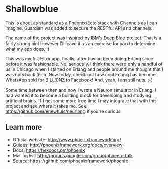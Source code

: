 # Shallowblue

This is about as standard as a Pheonix/Ecto stack with Channels as I can imagine.  Guardian was added to secure the RESTful API and channels.

The name of the project was inspired by IBM's Deep Blue project.  That is a fairly strong hint however I'll leave it as an exercise for you to determine what my app does.  :)

This was my fist Elixir app, finally, after having been doing Erlang since before it was fashionable.  No, seriously, I think there were only a handful of us in Chicago when I started on Erlang and people around me thought that I was nuts back then.  Now today, check out how cool Erlang has become!  WhatsApp sold for B!LL!0NZ to Facebook!  And, yeah, I am still nuts.  ;-) 

Some time between then and now I wrote a Neuron simulator in Erlang.  I had wanted it to become a building block for developing and studying artificial brains.  If I get some more free time I may integrate that with this project and see where it takes me.  See https://github.com/enewhuis/neurlang if you're curious.

## Learn more

  * Official website: http://www.phoenixframework.org/
  * Guides: http://phoenixframework.org/docs/overview
  * Docs: https://hexdocs.pm/phoenix
  * Mailing list: http://groups.google.com/group/phoenix-talk
  * Source: https://github.com/phoenixframework/phoenix
